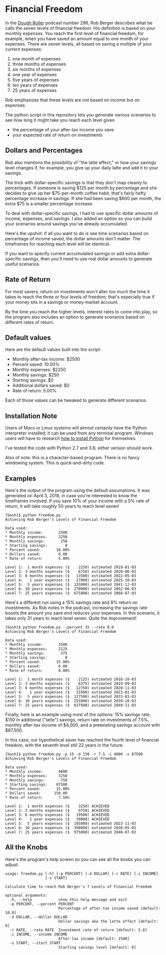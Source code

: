 # Financial Freedom

In the [Dough Roller](https://www.doughroller.net/) podcast number 296,
Rob Berger describes what he calls the seven levels of financial freedom.
His definition is based on your monthly expenses. You reach the first
level of financial freedom, for example, when you have saved an amount
equal to one month of your expenses. There are seven levels, all based
on saving a multiple of your current expenses:

1. one month of expenses
2. three months of expenses
3. six months of expenses
4. one year of expenses
5. five years of expenses
6. ten years of expenses
7. 25 years of expenses

Rob emphasizes that these levels are *not* based on income but on
expenses.

The python script in this repository lets you generate various scenarios
to see how long it might take you reach each level given

* the percentage of your after-tax income you save
* your expected rate of return on investments

## Dollars and Percentages

Rob also mentions the possibility of "the latte effect," or how your
savings level changes if, for example, you give up your daily latte and
add it to your savings.

The trick with dollar-specific savings is that they don't map cleanly to
percentages. If someone is saving $125 per month by percentage and she
decides to give up her $75-per-month coffee habit, that's fairly hefty
percentage increase in savings. If she had been saving $600 per month,
the extra $75 is a smaller percentage increase.

To deal with dollar-specific savings, I had to use specific dollar
amounts of income, expenses, and savings. I also added an option so
you can build your scenarios around savings you've already accumulated.

Here's the upshot: if all you want to do is see time scenarios based
on percentage of income saved, the dollar amounts don't matter. The
timeframes for reaching each level will be identical.

If you want to specify current accumulated savings or add extra
dollar-specific savings, then you'll need to use real dollar amounts
to generate useful scenarios.

## Rate of Return

For most savers, return on investments won't alter too much the time
it takes to reach the three or four levels of freedom; that's especially
true if your money sits in a savings or money-market account.

By the time you reach the higher levels, interest rates to come into
play, so the program also includes an option to generate scenarios
based on different rates of return.

## Default values

Here are the default values built into the script:

* Monthly after-tax income: $2500
* Percent saved: 10.00%
* Monthly expenses: $2250
* Monthly savings: $250
* Starting savings: $0
* Additional dollars saved: $0
* Rate of return: 5.00%

Each of those values can be tweaked to generate different scenarios.

## Installation Note

Users of Macs or Linux systems will almost certainly have the Python
interpreter installed; it can be used from any terminal program.
Windows users will have to research [how to install
Python](https://www.howtogeek.com/197947/how-to-install-python-on-windows/)
for themselves.

I've tested the code with Python 2.7 and 3.6; either version should work.

Also of note: this is a character-based program. There is no fancy
windowing system. This is quick-and-dirty code.

## Examples

Here's the output of the program using the default assumptions. It
was generated on April 3, 2018, in case you're interested to know
the timeframes involved. If you save 10% of your income with a 5%
rate of return, it will take roughly 50 years to reach level seven!

```nohighlight
[bash]$ python freedom.py
Achieving Rob Berger's Levels of Financial Freedom

Data used:
* Monthly income:       2500
* Monthly expenses:     2250
* Monthly savings:       250
* Starting savings:        0
* Percent saved:       10.00%
* Dollars saved:        0.00
* Rate of return:       5.00%

Level 1:  1 month expenses ($    2250) estimated 2019-01-03
Level 2: 3 months expenses ($    6750) estimated 2020-06-03
Level 3: 6 months expenses ($   13500) estimated 2022-05-03
Level 4:   1 year expenses ($   27000) estimated 2025-10-03
Level 5:  5 years expenses ($  135000) estimated 2041-12-03
Level 6: 10 years expenses ($  270000) estimated 2052-06-03
Level 7: 25 years expenses ($  675000) estimated 2068-07-03
```

Here's a different run using a 15% savings rate and 8% return on
investments. As Rob notes in the podcast, increasing the savings
rate boosts the amount you save *and* reduces your expenses. In
this scenario, it takes only 31 years to reach level seven. Quite
the improvement!

```nohighlight
[bash]$ python freedom.py --percent 15 --rate 8.0
Achieving Rob Berger's Levels of Financial Freedom

Data used:
* Monthly income:       2500
* Monthly expenses:     2125
* Monthly savings:       375
* Starting savings:        0
* Percent saved:       15.00%
* Dollars saved:        0.00
* Rate of return:       8.00%

Level 1:  1 month expenses ($    2125) estimated 2018-10-03
Level 2: 3 months expenses ($    6375) estimated 2019-09-03
Level 3: 6 months expenses ($   12750) estimated 2020-11-03
Level 4:   1 year expenses ($   25500) estimated 2023-01-03
Level 5:  5 years expenses ($  127500) estimated 2033-03-03
Level 6: 10 years expenses ($  255000) estimated 2039-10-03
Level 7: 25 years expenses ($  637500) estimated 2049-11-03
```

Finally, here is an example using most of the options: 15% savings rate,
$150 in additional ("latte") savings, return rate on investments of 7.5%,
monthly after-tax income of $4,000, and a preexisting savings account
with $87,500.

In this case, our hypothetical saver has reached the fourth level of
financial freedom, with the seventh level still 22 years in the future.

```nohighlight
[bash]$ python freedom.py -p 15 -d 150 -r 7.5 -i 4000 -s 87500
Achieving Rob Berger's Levels of Financial Freedom

Data used:
* Monthly income:       4000
* Monthly expenses:     3250
* Monthly savings:       750
* Starting savings:    87500
* Percent saved:       15.00%
* Dollars saved:      150.00
* Rate of return:       7.50%

Level 1:  1 month expenses ($    3250) ACHIEVED
Level 2: 3 months expenses ($    9750) ACHIEVED
Level 3: 6 months expenses ($   19500) ACHIEVED
Level 4:   1 year expenses ($   39000) ACHIEVED
Level 5:  5 years expenses ($  195000) estimated 2023-11-03
Level 6: 10 years expenses ($  390000) estimated 2030-05-03
Level 7: 25 years expenses ($  975000) estimated 2040-07-03
```

## All the Knobs

Here's the program's help screen so you can see all the knobs
you can adjust.

```nohighlight
usage: freedom.py [-h] [-p PERCENT] [-d DOLLAR] [-r RATE] [-i INCOME]
                  [-s START]

Calculate time to reach Rob Berger's 7 Levels of Financial Freedom

optional arguments:
  -h, --help            show this help message and exit
  -p PERCENT, --percent PERCENT
                        Percentage of after-tax income saved [default: 10.0]
  -d DOLLAR, --dollar DOLLAR
                        Dollar savings aka the latte effect [default: 0]
  -r RATE, --rate RATE  Investment rate of return [default: 5.0]
  -i INCOME, --income INCOME
                        After-tax income [default: 2500]
  -s START, --start START
                        Starting savings level [default: 0]
```

